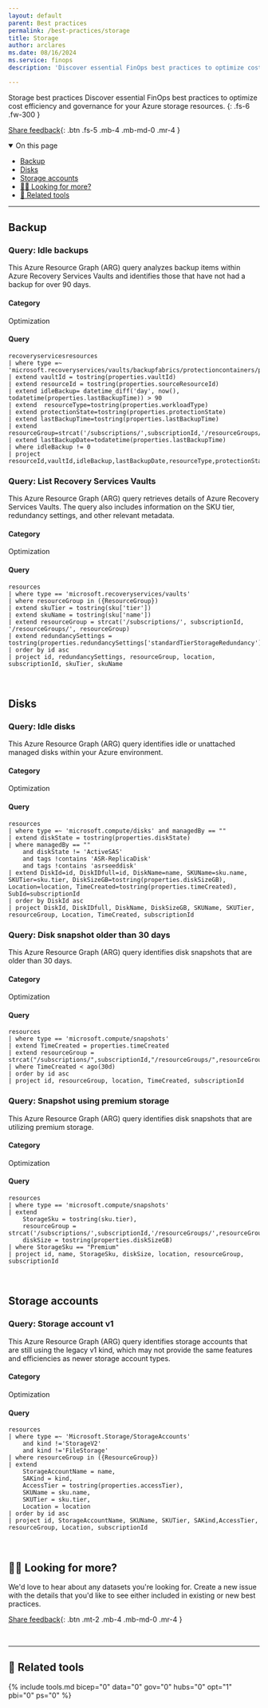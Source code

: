 ```yaml
---
layout: default
parent: Best practices
permalink: /best-practices/storage
title: Storage
author: arclares
ms.date: 08/16/2024
ms.service: finops
description: 'Discover essential FinOps best practices to optimize cost efficiency and governance for your Azure resources.'

---
```


<span class="fs-9 d-block mb-4">Storage best practices</span>
Discover essential FinOps best practices to optimize cost efficiency and governance for your Azure storage resources.
{: .fs-6 .fw-300 }

[Share feedback](#️-looking-for-more){: .btn .fs-5 .mb-4 .mb-md-0 .mr-4 }

<details open markdown="1">
   <summary class="fs-2 text-uppercase">On this page</summary>

- [Backup](#backup)
- [Disks](#disks)
- [Storage accounts](#storage-accounts)
- [🙋‍♀️ Looking for more?](#️-looking-for-more)
- [🧰 Related tools](#-related-tools)

</details>

---

## Backup

### Query: Idle backups

This Azure Resource Graph (ARG) query analyzes backup items within Azure Recovery Services Vaults and identifies those that have not had a backup for over 90 days.

<h4>Category</h4>

Optimization

<h4>Query</h4>

```kql
recoveryservicesresources
| where type =~ 'microsoft.recoveryservices/vaults/backupfabrics/protectioncontainers/protecteditems'
| extend vaultId = tostring(properties.vaultId)
| extend resourceId = tostring(properties.sourceResourceId)
| extend idleBackup= datetime_diff('day', now(), todatetime(properties.lastBackupTime)) > 90
| extend  resourceType=tostring(properties.workloadType)
| extend protectionState=tostring(properties.protectionState)
| extend lastBackupTime=tostring(properties.lastBackupTime)
| extend resourceGroup=strcat('/subscriptions/',subscriptionId,'/resourceGroups/',resourceGroup)
| extend lastBackupDate=todatetime(properties.lastBackupTime)
| where idleBackup != 0
| project resourceId,vaultId,idleBackup,lastBackupDate,resourceType,protectionState,lastBackupTime,location,resourceGroup,subscriptionId
```

### Query: List Recovery Services Vaults

This Azure Resource Graph (ARG) query retrieves details of Azure Recovery Services Vaults. The query also includes information on the SKU tier, redundancy settings, and other relevant metadata.

<h4>Category</h4>

Optimization

<h4>Query</h4>

```kql
resources
| where type == 'microsoft.recoveryservices/vaults'
| where resourceGroup in ({ResourceGroup})
| extend skuTier = tostring(sku['tier'])
| extend skuName = tostring(sku['name'])
| extend resourceGroup = strcat('/subscriptions/', subscriptionId, '/resourceGroups/', resourceGroup)
| extend redundancySettings = tostring(properties.redundancySettings['standardTierStorageRedundancy'])
| order by id asc
| project id, redundancySettings, resourceGroup, location, subscriptionId, skuTier, skuName
```

<br>

## Disks

### Query: Idle disks

This Azure Resource Graph (ARG) query identifies idle or unattached managed disks within your Azure environment.

<h4>Category</h4>

Optimization

<h4>Query</h4>

```kql
resources
| where type =~ 'microsoft.compute/disks' and managedBy == ""
| extend diskState = tostring(properties.diskState)
| where managedBy == ""
    and diskState != 'ActiveSAS'
    and tags !contains 'ASR-ReplicaDisk'
    and tags !contains 'asrseeddisk'
| extend DiskId=id, DiskIDfull=id, DiskName=name, SKUName=sku.name, SKUTier=sku.tier, DiskSizeGB=tostring(properties.diskSizeGB), Location=location, TimeCreated=tostring(properties.timeCreated), SubId=subscriptionId
| order by DiskId asc 
| project DiskId, DiskIDfull, DiskName, DiskSizeGB, SKUName, SKUTier, resourceGroup, Location, TimeCreated, subscriptionId
```

### Query: Disk snapshot older than 30 days

This Azure Resource Graph (ARG) query identifies disk snapshots that are older than 30 days.

<h4>Category</h4>

Optimization

<h4>Query</h4>

```kql
resources
| where type == 'microsoft.compute/snapshots'
| extend TimeCreated = properties.timeCreated
| extend resourceGroup = strcat("/subscriptions/",subscriptionId,"/resourceGroups/",resourceGroup)
| where TimeCreated < ago(30d)
| order by id asc 
| project id, resourceGroup, location, TimeCreated, subscriptionId
```

### Query: Snapshot using premium storage

This Azure Resource Graph (ARG) query identifies disk snapshots that are utilizing premium storage.

<h4>Category</h4>

Optimization

<h4>Query</h4>

```kql
resources
| where type == 'microsoft.compute/snapshots'
| extend
    StorageSku = tostring(sku.tier),
    resourceGroup = strcat('/subscriptions/',subscriptionId,'/resourceGroups/',resourceGroup),
    diskSize = tostring(properties.diskSizeGB)
| where StorageSku == "Premium"
| project id, name, StorageSku, diskSize, location, resourceGroup, subscriptionId
```

<br>

## Storage accounts

### Query: Storage account v1

This Azure Resource Graph (ARG) query identifies storage accounts that are still using the legacy v1 kind, which may not provide the same features and efficiencies as newer storage account types.

<h4>Category</h4>

Optimization

<h4>Query</h4>

```kql
resources
| where type =~ 'Microsoft.Storage/StorageAccounts'
    and kind !='StorageV2'
    and kind !='FileStorage'
| where resourceGroup in ({ResourceGroup})
| extend
    StorageAccountName = name,
    SAKind = kind,
    AccessTier = tostring(properties.accessTier),
    SKUName = sku.name,
    SKUTier = sku.tier,
    Location = location
| order by id asc
| project id, StorageAccountName, SKUName, SKUTier, SAKind,AccessTier, resourceGroup, Location, subscriptionId
```

<br>

## 🙋‍♀️ Looking for more?

We'd love to hear about any datasets you're looking for. Create a new issue with the details that you'd like to see either included in existing or new best practices.

[Share feedback](https://aka.ms/ftk/idea){: .btn .mt-2 .mb-4 .mb-md-0 .mr-4 }

<br>

---

## 🧰 Related tools

{% include tools.md bicep="0" data="0" gov="0" hubs="0" opt="1" pbi="0" ps="0" %}

<br>
